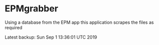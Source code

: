 # EPMgrabber
Using a database from the EPM app this application scrapes the files as required


Latest backup: Sun Sep 1 13:36:01 UTC 2019
